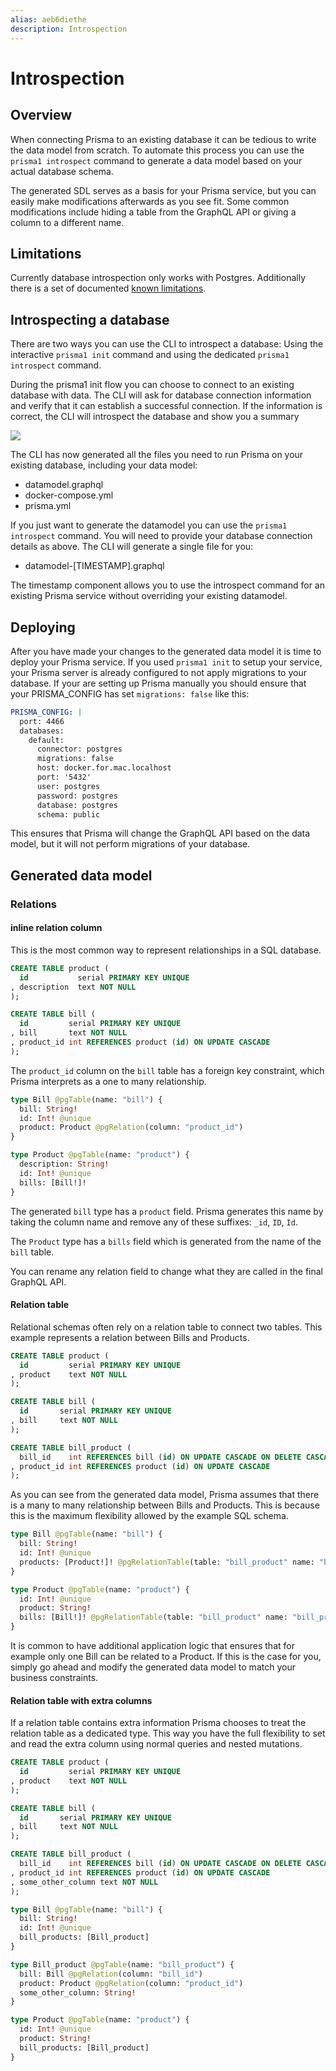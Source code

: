 ```yaml
---
alias: aeb6diethe
description: Introspection
---
```


# Introspection

## Overview

When connecting Prisma to an existing database it can be tedious to write the data model from scratch. To automate this process you can use the `prisma1 introspect` command to generate a data model based on your actual database schema.

The generated SDL serves as a basis for your Prisma service, but you can easily make modifications afterwards as you see fit. Some common modifications include hiding a table from the GraphQL API or giving a column to a different name.

## Limitations

Currently database introspection only works with Postgres. Additionally there is a set of documented [known limitations](https://github.com/graphcool/prisma/issues/2377).

## Introspecting a database

There are two ways you can use the CLI to introspect a database: Using the interactive `prisma1 init` command and using the dedicated `prisma1 introspect` command.

During the prisma1 init flow you can choose to connect to an existing database with data. The CLI will ask for database connection information and verify that it can establish a successful connection. If the information is correct, the CLI will introspect the database and show you a summary

![](https://i.imgur.com/cNIeeJf.png)

The CLI has now generated all the files you need to run Prisma on your existing database, including your data model:

- datamodel.graphql
- docker-compose.yml
- prisma.yml

If you just want to generate the datamodel you can use the `prisma1 introspect` command. You will need to provide your database connection details as above. The CLI will generate a single file for you:

- datamodel-[TIMESTAMP].graphql

The timestamp component allows you to use the introspect command for an existing Prisma service without overriding your existing datamodel.

## Deploying

After you have made your changes to the generated data model it is time to deploy your Prisma service. If you used `prisma1 init` to setup your service, your Prisma server is already configured to not apply migrations to your database. If your are setting up Prisma manually you should ensure that your PRISMA_CONFIG has set `migrations: false` like this:

```yml
PRISMA_CONFIG: |
  port: 4466
  databases:
    default:
      connector: postgres
      migrations: false
      host: docker.for.mac.localhost
      port: '5432'
      user: postgres
      password: postgres
      database: postgres
      schema: public
```

This ensures that Prisma will change the GraphQL API based on the data model, but it will not perform migrations of your database.

## Generated data model

### Relations

#### inline relation column

This is the most common way to represent relationships in a SQL database.

```sql
CREATE TABLE product (
  id           serial PRIMARY KEY UNIQUE
, description  text NOT NULL
);

CREATE TABLE bill (
  id         serial PRIMARY KEY UNIQUE
, bill       text NOT NULL
, product_id int REFERENCES product (id) ON UPDATE CASCADE
);
```

The `product_id` column on the `bill` table has a foreign key constraint, which Prisma interprets as a one to many relationship.

```graphql
type Bill @pgTable(name: "bill") {
  bill: String!
  id: Int! @unique
  product: Product @pgRelation(column: "product_id")
}

type Product @pgTable(name: "product") {
  description: String!
  id: Int! @unique
  bills: [Bill!]!
}
```

The generated `bill` type has a `product` field. Prisma generates this name by taking the column name and remove any of these suffixes: `_id`, `ID`, `Id`.

The `Product` type has a `bills` field which is generated from the name of the `bill` table.

You can rename any relation field to change what they are called in the final GraphQL API.

#### Relation table

Relational schemas often rely on a relation table to connect two tables. This example represents a relation between Bills and Products.

```sql
CREATE TABLE product (
  id         serial PRIMARY KEY UNIQUE
, product    text NOT NULL
);

CREATE TABLE bill (
  id       serial PRIMARY KEY UNIQUE
, bill     text NOT NULL
);

CREATE TABLE bill_product (
  bill_id    int REFERENCES bill (id) ON UPDATE CASCADE ON DELETE CASCADE
, product_id int REFERENCES product (id) ON UPDATE CASCADE
);
```

As you can see from the generated data model, Prisma assumes that there is a many to many relationship between Bills and Products. This is because this is the maximum flexibility allowed by the example SQL schema. 

```graphql
type Bill @pgTable(name: "bill") {
  bill: String!
  id: Int! @unique
  products: [Product!]! @pgRelationTable(table: "bill_product" name: "bill_product")
}

type Product @pgTable(name: "product") {
  id: Int! @unique
  product: String!
  bills: [Bill!]! @pgRelationTable(table: "bill_product" name: "bill_product")
}
```

It is common to have additional application logic that ensures that for example only one Bill can be related to a Product. If this is the case for you, simply go ahead and modify the generated data model to match your business constraints.

#### Relation table with extra columns

If a relation table contains extra information Prisma chooses to treat the relation table as a dedicated type. This way you have the full flexibility to set and read the extra column using normal queries and nested mutations.

```sql
CREATE TABLE product (
  id         serial PRIMARY KEY UNIQUE
, product    text NOT NULL
);

CREATE TABLE bill (
  id       serial PRIMARY KEY UNIQUE
, bill     text NOT NULL
);

CREATE TABLE bill_product (
  bill_id    int REFERENCES bill (id) ON UPDATE CASCADE ON DELETE CASCADE
, product_id int REFERENCES product (id) ON UPDATE CASCADE
, some_other_column text NOT NULL
);
```

```graphql
type Bill @pgTable(name: "bill") {
  bill: String!
  id: Int! @unique
  bill_products: [Bill_product]
}

type Bill_product @pgTable(name: "bill_product") {
  bill: Bill @pgRelation(column: "bill_id")
  product: Product @pgRelation(column: "product_id")
  some_other_column: String!
}

type Product @pgTable(name: "product") {
  id: Int! @unique
  product: String!
  bill_products: [Bill_product]
}
```
